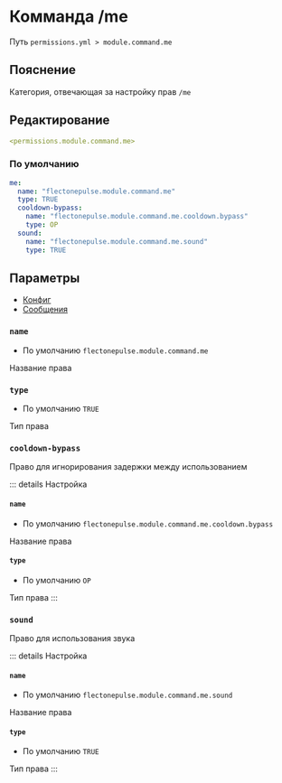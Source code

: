 # Комманда /me
Путь `permissions.yml > module.command.me`

## Пояснение
Категория, отвечающая за настройку прав `/me`

## Редактирование
```yaml
<permissions.module.command.me>
```

### По умолчанию
```yaml
me:
  name: "flectonepulse.module.command.me"
  type: TRUE
  cooldown-bypass:
    name: "flectonepulse.module.command.me.cooldown.bypass"
    type: OP
  sound:
    name: "flectonepulse.module.command.me.sound"
    type: TRUE
```

## Параметры

- [Конфиг](/ru/config/module/command/me/)
- [Сообщения](/ru/messages/ru_ru/module/command/me/)

### `name`
- По умолчанию `flectonepulse.module.command.me`

Название права

### `type`
- По умолчанию `TRUE`

Тип права

### `cooldown-bypass`

Право для игнорирования задержки между использованием

::: details Настройка
#### `name`
- По умолчанию `flectonepulse.module.command.me.cooldown.bypass`

Название права

#### `type`
- По умолчанию `OP`

Тип права
:::

### `sound`

Право для использования звука

::: details Настройка
#### `name`
- По умолчанию `flectonepulse.module.command.me.sound`

Название права

#### `type`
- По умолчанию `TRUE`

Тип права
:::

<!--@include: @/ru/parts/permission.md-->

